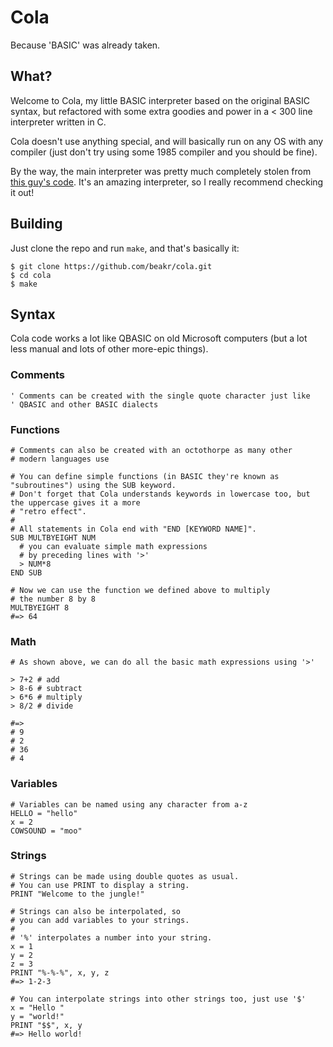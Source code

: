 # Cola

Because 'BASIC' was already taken.

## What?

Welcome to Cola, my little BASIC interpreter based on the original BASIC syntax, but refactored with some extra goodies and power in a < 300 line interpreter written in C.

Cola doesn't use anything special, and will basically run on any OS with any compiler (just don't try using some 1985 compiler and you should be fine).

By the way, the main interpreter was pretty much completely stolen from [this guy's code](https://github.com/jwillia3/BASIC). It's an amazing interpreter, so I really recommend checking it out!

## Building

Just clone the repo and run `make`, and that's basically it:

```
$ git clone https://github.com/beakr/cola.git
$ cd cola
$ make
```

## Syntax

Cola code works a lot like QBASIC on old Microsoft computers (but a lot less manual and lots of other more-epic things).

### Comments

```
' Comments can be created with the single quote character just like
' QBASIC and other BASIC dialects
```

### Functions

```
# Comments can also be created with an octothorpe as many other
# modern languages use

# You can define simple functions (in BASIC they're known as "subroutines") using the SUB keyword.
# Don't forget that Cola understands keywords in lowercase too, but the uppercase gives it a more
# "retro effect".
#
# All statements in Cola end with "END [KEYWORD NAME]".
SUB MULTBYEIGHT NUM
  # you can evaluate simple math expressions
  # by preceding lines with '>'
  > NUM*8
END SUB

# Now we can use the function we defined above to multiply
# the number 8 by 8
MULTBYEIGHT 8
#=> 64
```

### Math

```
# As shown above, we can do all the basic math expressions using '>'

> 7+2 # add
> 8-6 # subtract
> 6*6 # multiply
> 8/2 # divide

#=>
# 9
# 2
# 36
# 4
```

### Variables

```
# Variables can be named using any character from a-z
HELLO = "hello"
x = 2
COWSOUND = "moo"
```

### Strings

```
# Strings can be made using double quotes as usual.
# You can use PRINT to display a string.
PRINT "Welcome to the jungle!"

# Strings can also be interpolated, so
# you can add variables to your strings.
#
# '%' interpolates a number into your string.
x = 1
y = 2
z = 3
PRINT "%-%-%", x, y, z
#=> 1-2-3

# You can interpolate strings into other strings too, just use '$'
x = "Hello "
y = "world!"
PRINT "$$", x, y
#=> Hello world!
```
